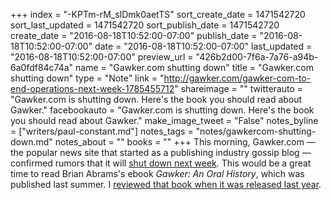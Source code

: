 +++
index = "-KPTm-rM_slDmk0aetTS"
sort_create_date = 1471542720
sort_last_updated = 1471542720
sort_publish_date = 1471542720
create_date = "2016-08-18T10:52:00-07:00"
publish_date = "2016-08-18T10:52:00-07:00"
date = "2016-08-18T10:52:00-07:00"
last_updated = "2016-08-18T10:52:00-07:00"
preview_url = "426b2d00-7f6a-7a76-a94b-6a0fdf84c74a"
name = "Gawker.com shutting down"
title = "Gawker.com shutting down"
type = "Note"
link = "http://gawker.com/gawker-com-to-end-operations-next-week-1785455712"
shareimage = ""
twitterauto = "Gawker.com is shutting down. Here's the book you should read about Gawker."
facebookauto = "Gawker.com is shutting down. Here's the book you should read about Gawker."
make_image_tweet = "False"
notes_byline = ["writers/paul-constant.md"]
notes_tags = "notes/gawkercom-shutting-down.md"
notes_about = ""
books = ""
+++
This morning, Gawker.com — the popular news site that started as a publishing industry gossip blog — confirmed rumors that it will [shut down next week](http://gawker.com/gawker-com-to-end-operations-next-week-1785455712). This would be a great time to read Brian Abrams's ebook *Gawker: An Oral History*, which was published last summer. I [reviewed that book when it was released last year](http://www.seattlereviewofbooks.com/reviews/who-gawks-at-the-gawkers/).